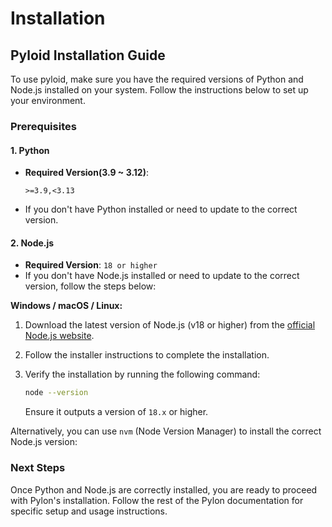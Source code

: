 # Installation

## Pyloid Installation Guide

To use pyloid, make sure you have the required versions of Python and Node.js installed on your system. Follow the instructions below to set up your environment.

### Prerequisites

#### 1. Python

*   **Required Version(**3.9 \~ 3.12**)**:&#x20;

    ```
    >=3.9,<3.13
    ```
* If you don't have Python installed or need to update to the correct version.

#### 2. Node.js

* **Required Version**: `18 or higher`
* If you don't have Node.js installed or need to update to the correct version, follow the steps below:

**Windows / macOS / Linux:**

1. Download the latest version of Node.js (v18 or higher) from the [official Node.js website](https://nodejs.org/).
2. Follow the installer instructions to complete the installation.
3.  Verify the installation by running the following command:

    ```bash
    node --version
    ```

    Ensure it outputs a version of `18.x` or higher.

Alternatively, you can use `nvm` (Node Version Manager) to install the correct Node.js version:

### Next Steps

Once Python and Node.js are correctly installed, you are ready to proceed with Pylon's installation. Follow the rest of the Pylon documentation for specific setup and usage instructions.
